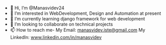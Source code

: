 - 👋 Hi, I’m @Manasvidev24
- 👀 I’m interested in WebDevelopment, Design and Automation at present
- 🌱 I’m currently learning django framework for web development
- 💞️ I’m looking to collaborate on technical projects
- 📫 How to reach me-
My Email: manasvidev.iste@gmail.com
My LinkedIn: www.linkedin.com/in/manasvidev

<!---
Manasvidev24/Manasvidev24 is a ✨ special ✨ repository because its `README.md` (this file) appears on your GitHub profile.
You can click the Preview link to take a look at your changes.
--->
